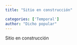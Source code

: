```yaml
---
title: "Sitio en construcción"

categories: ['Temporal']
author: "Dicho popular"
---
```

Sitio en construcción